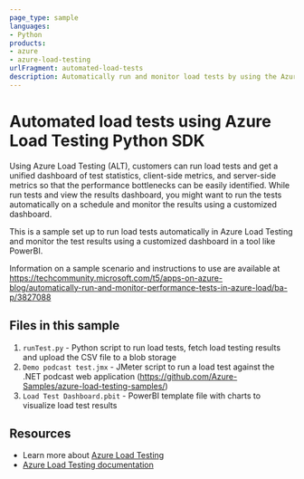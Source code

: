 ```yaml
---
page_type: sample
languages:
- Python
products:
- azure
- azure-load-testing
urlFragment: automated-load-tests
description: Automatically run and monitor load tests by using the Azure Load Testing library for Python
---
```


# Automated load tests using Azure Load Testing Python SDK

Using Azure Load Testing (ALT), customers can run load tests and get a unified dashboard of test statistics, client-side metrics, and server-side metrics so that the performance bottlenecks can be easily identified. While run tests and view the results dashboard, you might want to run the tests automatically on a schedule and monitor the results using a customized dashboard.  

This is a sample set up to run load tests automatically in Azure Load Testing and monitor the test results using a customized dashboard in a tool like PowerBI. 

Information on a sample scenario and instructions to use are available at https://techcommunity.microsoft.com/t5/apps-on-azure-blog/automatically-run-and-monitor-performance-tests-in-azure-load/ba-p/3827088

## Files in this sample 

1. `runTest.py` - Python script to run load tests, fetch load testing results and upload the CSV file to a blob storage
2. `Demo podcast test.jmx` - JMeter script to run a load test against the .NET podcast web application (https://github.com/Azure-Samples/azure-load-testing-samples/)
3. `Load Test Dashboard.pbit` - PowerBI template file with charts to visualize load test results

## Resources 

- Learn more about [Azure Load Testing](https://aka.ms/malt)
- [Azure Load Testing documentation](https://aka.ms/malt-docs)
